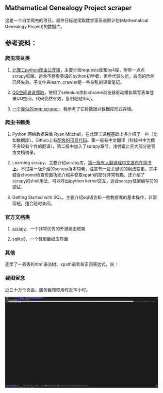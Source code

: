 ## Mathematical Genealogy Project scraper
这是一个自学爬虫的项目，最终目标是爬取数学家系谱图计划(Mathematical Genealogy Project)的数据库。

## 参考资料：
### 爬虫项目类
1. [北理工python爬虫公开课](https://www.bilibili.com/video/BV1P741177gm?p=1)，主要介绍requests库和bs4库，附带一点点scrapy框架。适合不想看英语的python初学者，但年代较久远，后面的示例已经失效。子文件夹learn_crawler是一些杂乱的课堂笔记。

2. [QQ空间说说爬取](https://cloud.tencent.com/developer/article/1839514)，使用了selenium库和chrome浏览器驱动模拟填写表单登录QQ空间。代码仍然有效，复制粘贴即可。

3. [一个类似的mgp scraper](https://github.com/skipperkongen/math-genealogy-geocoder)，我参考了它将数据以数据库形式存储。

### 爬虫书籍类

1. Python 网络数据采集 Ryan Mitchell，在北理工课程基础上多介绍了一些（比如数据库）。Github上有[配套的项目代码](https://github.com/REMitchell/python-scraping)。第一版有中文翻译（科技书中为数不多较有个性的翻译），第二版中加入了scrapy章节，浅尝辄止且大部分是官方文档摘录。

2. Learning scrapy。主要介绍scrapy库，[第一版有人翻译成中文发布在简书上](https://www.jianshu.com/c/a3b6e459f76c)，不过第一版介绍的scrapy版本较老，注意有一些关键词的用法变更。其中结合chrome检查页面功能介绍并获取xpath的部分非常有趣，还介绍了scrapy的shell用法，可以呼出ipython kernel交互，适合scrapy框架编写前的调试。

3. Getting Started with SQL。主要介绍sql语言和一些数据库的基本操作，非常简短，适合随时查阅。

### 官方文档类

1. [scrapy](https://docs.scrapy.org/en/latest/)，一个非常优秀的开源爬虫框架

2. [sqlite3](https://docs.python.org/3/library/sqlite3.html)，一个轻型数据库界面

### 其他

还学了一丢丢的html语法树、xpath语言和正则表达式，爽！

### 截图留念

近三十万个页面，服务器爬取用时近10小时。

![result](https://raw.githubusercontent.com/alephpi/Mathematical-Genealogy/master/mgpSpider/%E6%88%AA%E5%9B%BE%E7%95%99%E5%BF%B5%20copy.png)
